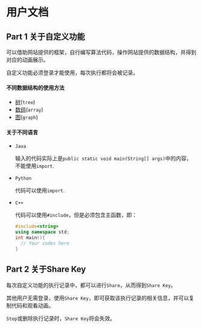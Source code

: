 # 用户文档

## Part 1 关于自定义功能

可以借助网站提供的框架，自行编写算法代码，操作网站提供的数据结构，并得到对应的动画展示。

自定义功能必须登录才能使用，每次执行都将会被记录。

#### 不同数据结构的使用方法

* [树](./tree.html)(`tree`)
* [数组](./array.html)(`array`)
* [图](./graph.html)(`graph`)

#### 关于不同语言

* `Java`

  输入的代码实际上是`public static void main(String[] args)`中的内容，不能使用`import`.

* `Python`

  代码可以使用`import`.

* `C++`

  代码可以使用`#include`，但是必须包含主函数，即：

  ```cpp
  #include<string>
  using namespace std;
  int main(){
  	// Your codes here
  }
  ```


## Part 2 关于Share Key

每次自定义功能的执行记录中，都可以进行`Share`，从而得到`Share Key`。

其他用户无需登录，使用`Share Key`，即可获取该执行记录的相关信息，并可以复制代码和观看动画。

`Stop`或删除执行记录时，`Share Key`将会失效。